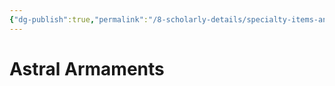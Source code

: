 ```yaml
---
{"dg-publish":true,"permalink":"/8-scholarly-details/specialty-items-and-materials/key-items/artifacts/astral-armaments/astral-armaments/","noteIcon":""}
---
```


# Astral Armaments


